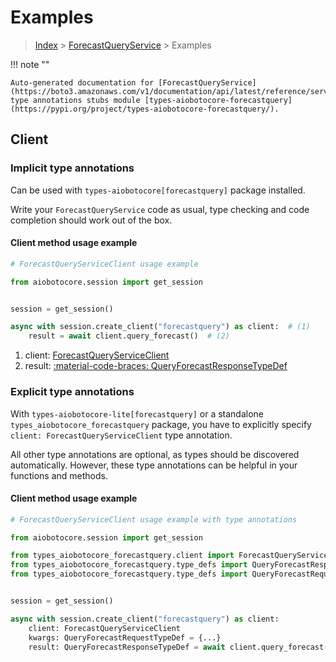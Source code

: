 # Examples

> [Index](../README.md) > [ForecastQueryService](./README.md) > Examples

!!! note ""

    Auto-generated documentation for [ForecastQueryService](https://boto3.amazonaws.com/v1/documentation/api/latest/reference/services/forecastquery.html#forecastqueryservice)
    type annotations stubs module [types-aiobotocore-forecastquery](https://pypi.org/project/types-aiobotocore-forecastquery/).

## Client

### Implicit type annotations

Can be used with `types-aiobotocore[forecastquery]` package installed.

Write your `ForecastQueryService` code as usual,
type checking and code completion should work out of the box.



#### Client method usage example

```python
# ForecastQueryServiceClient usage example

from aiobotocore.session import get_session


session = get_session()

async with session.create_client("forecastquery") as client:  # (1)
    result = await client.query_forecast()  # (2)
```

1. client: [ForecastQueryServiceClient](./client.md)
2. result: [:material-code-braces: QueryForecastResponseTypeDef](./type_defs.md#queryforecastresponsetypedef)






### Explicit type annotations

With `types-aiobotocore-lite[forecastquery]`
or a standalone `types_aiobotocore_forecastquery` package, you have to explicitly specify
`client: ForecastQueryServiceClient` type annotation.

All other type annotations are optional, as types should be discovered automatically.
However, these type annotations can be helpful in your functions and methods.


#### Client method usage example

```python
# ForecastQueryServiceClient usage example with type annotations

from aiobotocore.session import get_session

from types_aiobotocore_forecastquery.client import ForecastQueryServiceClient
from types_aiobotocore_forecastquery.type_defs import QueryForecastResponseTypeDef
from types_aiobotocore_forecastquery.type_defs import QueryForecastRequestTypeDef


session = get_session()

async with session.create_client("forecastquery") as client:
    client: ForecastQueryServiceClient
    kwargs: QueryForecastRequestTypeDef = {...}
    result: QueryForecastResponseTypeDef = await client.query_forecast(**kwargs)
```




